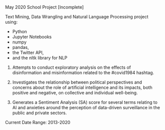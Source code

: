 May 2020 School Project [Incomplete]

Text Mining, Data Wrangling and Natural Language Processing project using:
- Python
- Jupyter Notebooks
- numpy
- pandas, 
- the Twitter API,
- and the nltk library for NLP

1. Attempts to conduct exploratory analysis on the effects of disinformation and misinformation related to the #covid1984 hashtag. 

2. Investigates the relationship between political perspectives and concerns about the role of artificial intelligence and its impacts, both positive and negative, on collective and individual well-being. 

3. Generates a Sentiment Analysis (SA) score for several terms relating to AI and anxieties around the perception of data-driven surveillance in the public and private sectors.

Current Date Range: 2013-2020
